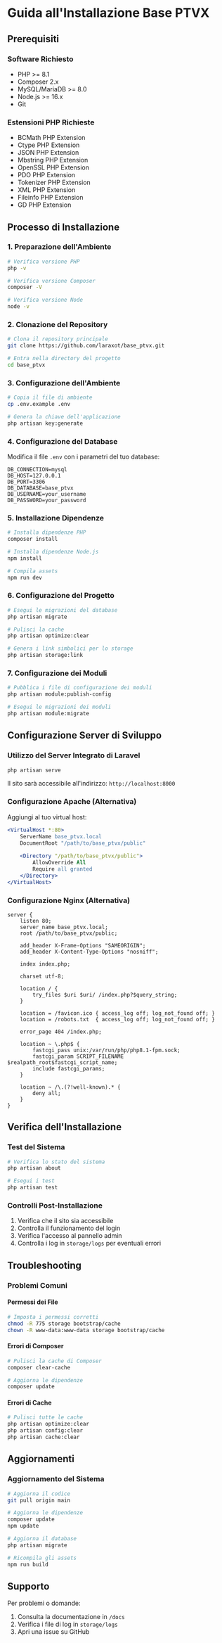 # Guida all'Installazione Base PTVX

## Prerequisiti

### Software Richiesto
- PHP >= 8.1
- Composer 2.x
- MySQL/MariaDB >= 8.0
- Node.js >= 16.x
- Git

### Estensioni PHP Richieste
- BCMath PHP Extension
- Ctype PHP Extension
- JSON PHP Extension
- Mbstring PHP Extension
- OpenSSL PHP Extension
- PDO PHP Extension
- Tokenizer PHP Extension
- XML PHP Extension
- Fileinfo PHP Extension
- GD PHP Extension

## Processo di Installazione

### 1. Preparazione dell'Ambiente
```bash
# Verifica versione PHP
php -v

# Verifica versione Composer
composer -V

# Verifica versione Node
node -v
```

### 2. Clonazione del Repository
```bash
# Clona il repository principale
git clone https://github.com/laraxot/base_ptvx.git

# Entra nella directory del progetto
cd base_ptvx
```

### 3. Configurazione dell'Ambiente
```bash
# Copia il file di ambiente
cp .env.example .env

# Genera la chiave dell'applicazione
php artisan key:generate
```

### 4. Configurazione del Database
Modifica il file `.env` con i parametri del tuo database:
```env
DB_CONNECTION=mysql
DB_HOST=127.0.0.1
DB_PORT=3306
DB_DATABASE=base_ptvx
DB_USERNAME=your_username
DB_PASSWORD=your_password
```

### 5. Installazione Dipendenze
```bash
# Installa dipendenze PHP
composer install

# Installa dipendenze Node.js
npm install

# Compila assets
npm run dev
```

### 6. Configurazione del Progetto
```bash
# Esegui le migrazioni del database
php artisan migrate

# Pulisci la cache
php artisan optimize:clear

# Genera i link simbolici per lo storage
php artisan storage:link
```

### 7. Configurazione dei Moduli
```bash
# Pubblica i file di configurazione dei moduli
php artisan module:publish-config

# Esegui le migrazioni dei moduli
php artisan module:migrate
```

## Configurazione Server di Sviluppo

### Utilizzo del Server Integrato di Laravel
```bash
php artisan serve
```
Il sito sarà accessibile all'indirizzo: `http://localhost:8000`

### Configurazione Apache (Alternativa)
Aggiungi al tuo virtual host:
```apache
<VirtualHost *:80>
    ServerName base_ptvx.local
    DocumentRoot "/path/to/base_ptvx/public"
    
    <Directory "/path/to/base_ptvx/public">
        AllowOverride All
        Require all granted
    </Directory>
</VirtualHost>
```

### Configurazione Nginx (Alternativa)
```nginx
server {
    listen 80;
    server_name base_ptvx.local;
    root /path/to/base_ptvx/public;

    add_header X-Frame-Options "SAMEORIGIN";
    add_header X-Content-Type-Options "nosniff";

    index index.php;

    charset utf-8;

    location / {
        try_files $uri $uri/ /index.php?$query_string;
    }

    location = /favicon.ico { access_log off; log_not_found off; }
    location = /robots.txt  { access_log off; log_not_found off; }

    error_page 404 /index.php;

    location ~ \.php$ {
        fastcgi_pass unix:/var/run/php/php8.1-fpm.sock;
        fastcgi_param SCRIPT_FILENAME $realpath_root$fastcgi_script_name;
        include fastcgi_params;
    }

    location ~ /\.(?!well-known).* {
        deny all;
    }
}
```

## Verifica dell'Installazione

### Test del Sistema
```bash
# Verifica lo stato del sistema
php artisan about

# Esegui i test
php artisan test
```

### Controlli Post-Installazione
1. Verifica che il sito sia accessibile
2. Controlla il funzionamento del login
3. Verifica l'accesso al pannello admin
4. Controlla i log in `storage/logs` per eventuali errori

## Troubleshooting

### Problemi Comuni

#### Permessi dei File
```bash
# Imposta i permessi corretti
chmod -R 775 storage bootstrap/cache
chown -R www-data:www-data storage bootstrap/cache
```

#### Errori di Composer
```bash
# Pulisci la cache di Composer
composer clear-cache

# Aggiorna le dipendenze
composer update
```

#### Errori di Cache
```bash
# Pulisci tutte le cache
php artisan optimize:clear
php artisan config:clear
php artisan cache:clear
```

## Aggiornamenti

### Aggiornamento del Sistema
```bash
# Aggiorna il codice
git pull origin main

# Aggiorna le dipendenze
composer update
npm update

# Aggiorna il database
php artisan migrate

# Ricompila gli assets
npm run build
```

## Supporto

Per problemi o domande:
1. Consulta la documentazione in `/docs`
2. Verifica i file di log in `storage/logs`
3. Apri una issue su GitHub
